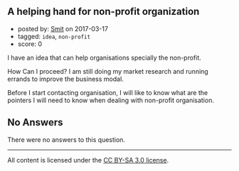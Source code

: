 ## A helping hand for non-profit organization

- posted by: [Smit](https://stackexchange.com/users/7665731/smit) on 2017-03-17
- tagged: `idea`, `non-profit`
- score: 0

<p>I have an idea that can help organisations specially the non-profit.</p>

<p>How Can I proceed? I am still doing my market research and running errands to improve the business modal.</p>

<p>Before I start contacting organisation, I will like to know what are the pointers I will need to know when dealing with non-profit organisation.</p>


## No Answers

There were no answers to this question.


---

All content is licensed under the [CC BY-SA 3.0 license](https://creativecommons.org/licenses/by-sa/3.0/).
